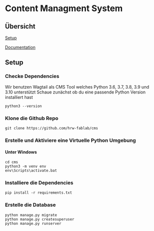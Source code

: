# Content Managment System

## Übersicht

[Setup](#Setup)

[Documentation](#Documentation)

## Setup

### Checke Dependencies
Wir benutzen Wagtail als CMS Tool welches Python 3.6, 3.7, 3.8, 3.9 und 3.10 unterstützt
Schaue zunächst ob du eine passende Python Version installiert hast

`python3 --version`


### Klone die Github Repo
`git clone https://github.com/hrw-fablab/cms`

### Erstelle und Aktiviere eine Virtuelle Python Umgebung

#### Unter Windows
```
cd cms
python3 -m venv env
env\Scripts\activate.bat
```

### Installiere die Dependencies
```
pip install -r requirements.txt
```


### Erstelle die Database
```
python manage.py migrate
python manage.py createsuperuser
python manage.py runserver
```
